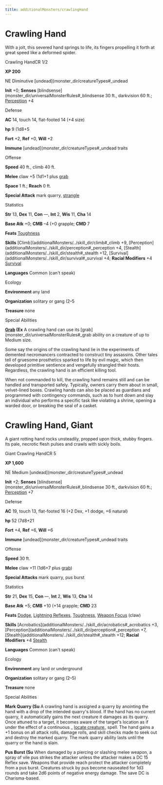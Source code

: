 ```yaml
---
title: additionalMonsters/crawlingHand
---
```

# Crawling Hand

With a jolt, this severed hand springs to life, its fingers propelling it forth at great speed like a deformed spider.

Crawling HandCR 1/2

**XP 200**

NE Diminutive [undead](monster_dir/creatureTypes#_undead

**Init** +0; **Senses** [blindsense](monster_dir/universalMonsterRules#_blindsense 30 ft., darkvision 60 ft.; [Perception](additionalMonsters/../skill_dir/perception#_perception) +4

Defense

**AC** 14, touch 14, flat-footed 14 (+4 size)

**hp** 9 (1d8+5

**Fort** +2, **Ref** +0, **Will** +2

**Immune** [undead](monster_dir/creatureTypes#_undead traits

Offense

**Speed** 40 ft., climb 40 ft.

**Melee** claw +5 (1d1+1 plus [grab](monster_dir/universalMonsterRules#_grab)

**Space** 1 ft.; **Reach** 0 ft.

**Special Attack** mark quarry, [strangle](monster_dir/universalMonsterRules#_strangle)

Statistics

**Str** 13, **Dex** 11, **Con** —, **Int** 2, **Wis** 11, **Cha** 14

**Base Atk** +0; **CMB** –4 (+0 grapple; **CMD** 7

**Feats** [Toughness](additionalMonsters/../feats#_toughness)

**Skills** [Climb](additionalMonsters/../skill_dir/climb#_climb +9, [Perception](additionalMonsters/../skill_dir/perception#_perception +4, [Stealth](additionalMonsters/../skill_dir/stealth#_stealth +12, [Survival](additionalMonsters/../skill_dir/survival#_survival +4; **Racial Modifiers** +4 [Survival](additionalMonsters/../skill_dir/survival#_survival)

**Languages** Common (can't speak)

Ecology

**Environment** any land

**Organization** solitary or gang (2–5

**Treasure** none

Special Abilities

**[Grab](monster_dir/universalMonsterRules#_grab) (Ex** A crawling hand can use its [grab](monster_dir/universalMonsterRules#_grab ability on a creature of up to Medium size.

Some say the origins of the crawling hand lie in the experiments of demented necromancers contracted to construct tiny assassins. Other tales tell of gruesome prosthetics sparked to life by evil magic, which then developed primitive sentience and vengefully strangled their hosts. Regardless, the crawling hand is an efficient killing tool.

When not commanded to kill, the crawling hand remains still and can be handled and transported safely. Typically, owners carry them about in small, velvet-lined boxes. Crawling hands can also be placed as guardians and programmed with contingency commands, such as to hunt down and slay an individual who performs a specific task like violating a shrine, opening a warded door, or breaking the seal of a casket.

# Crawling Hand, Giant

A giant rotting hand rocks unsteadily, propped upon thick, stubby fingers. Its pale, necrotic flesh pulses and crawls with sickly boils.

Giant Crawling HandCR 5

**XP 1,600**

NE Medium [undead](monster_dir/creatureTypes#_undead

**Init** +2; **Senses** [blindsense](monster_dir/universalMonsterRules#_blindsense 30 ft., darkvision 60 ft.; [Perception](additionalMonsters/../skill_dir/perception#_perception) +7

Defense

**AC** 19, touch 13, flat-footed 16 (+2 Dex, +1 dodge, +6 natural)

**hp** 52 (7d8+21

**Fort** +4, **Ref** +6, **Will** +6

**Immune** [undead](monster_dir/creatureTypes#_undead traits

Offense

**Speed** 30 ft.

**Melee** claw +11 (1d6+7 plus [grab](monster_dir/universalMonsterRules#_grab))

**Special Attacks** mark quarry, pus burst

Statistics

**Str** 21, **Dex** 15, **Con** —, **Int** 2, **Wis** 13, **Cha** 14

**Base Atk** +5; **CMB** +10 (+14 grapple; **CMD** 23

**Feats** [Dodge](additionalMonsters/../feats#_dodge), [Lightning Reflexes](additionalMonsters/../feats#_lightning-reflexes), [Toughness](additionalMonsters/../feats#_toughness), [Weapon Focus](additionalMonsters/../feats#_weapon-focus) (claw)

**Skills** [Acrobatics](additionalMonsters/../skill_dir/acrobatics#_acrobatics +3, [Perception](additionalMonsters/../skill_dir/perception#_perception +7, [Stealth](additionalMonsters/../skill_dir/stealth#_stealth +12; **Racial Modifiers** +4 [Stealth](additionalMonsters/../skill_dir/stealth#_stealth)

**Languages** Common (can't speak)

Ecology

**Environment** any land or underground

**Organization** solitary or gang (2–5)

**Treasure** none

Special Abilities

**Mark Quarry (Su** A crawling hand is assigned a quarry by anointing the hand with a drop of the intended quarry's blood. If the hand has no current quarry, it automatically gains the next creature it damages as its quarry. Once attuned to a target, it becomes aware of the target's location as if under the effect of a continuous _ [locate creature](additionalMonsters/../spell_dir/locateCreature#_locate-creature)_ spell. The hand gains a +1 bonus on all attack rolls, damage rolls, and skill checks made to seek out and destroy the marked quarry. The mark quarry ability lasts until the quarry or the hand is slain.

**Pus Burst (Su** When damaged by a piercing or slashing melee weapon, a spray of vile pus strikes the attacker unless the attacker makes a DC 15 Reflex save. Weapons that provide reach protect the attacker completely from a pus burst. Creatures struck by pus become nauseated for 1d3 rounds and take 2d6 points of negative energy damage. The save DC is Charisma-based.

